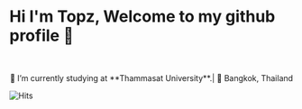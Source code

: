 # Hi I'm Topz, Welcome to my github profile 🐯

<br>
<p align="center">
🎒 I’m currently studying at **Thammasat University**.|
📍 Bangkok, Thailand

<br>
</p>

<img src="https://hitcounter.pythonanywhere.com/count/tag.svg?url=www.example.com" alt="Hits">

<!--
**toptapznt/toptapznt** is a ✨ _special_ ✨ repository because its `README.md` (this file) appears on your GitHub profile.

Here are some ideas to get you started:

- 🔭 I’m currently working on ...
- 🌱 I’m currently learning ...
- 👯 I’m looking to collaborate on ...
- 🤔 I’m looking for help with ...
- 💬 Ask me about ...
- 📫 How to reach me: ...
- 😄 Pronouns: ...
- ⚡ Fun fact: ...
-->
